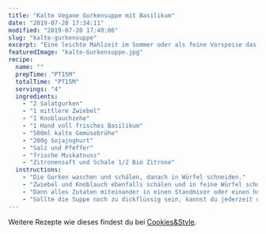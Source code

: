 ```yaml
---
title: "Kalte Vegane Gurkensuppe mit Basilikum"
date: "2019-07-28 17:34:11"
modified: "2019-07-20 17:40:06"
slug: "kalte-gurkensuppe"
excerpt: "Eine leichte Mahlzeit im Sommer oder als feine Vorspeise das ganze Jahr lang, mit dieser kalten Gurkensuppe liegst du immer richtig. "
featuredImage: "kalte-Gurkensuppe.jpg"
recipe:
  name: ""
  prepTime: "PT15M"
  totalTime: "PT15M"
  servings: "4"
  ingredients:
    - "2 Salatgurken"
    - "1 mittlere Zwiebel"
    - "1 Knoblauchzehe"
    - "1 Hand voll frisches Basilikum"
    - "500ml kalte Gemüsebrühe"
    - "200g Sojajoghurt"
    - "Salz und Pfeffer"
    - "frische Muskatnuss"
    - "Zitronensaft und Schale 1/2 Bio Zitrone"
  instructions:
    - "Die Gurken waschen und schälen, danach in Würfel schneiden."
    - "Zwiebel und Knoblauch ebenfalls schälen und in feine Würfel schneiden."
    - "Dann alles Zutaten miteinander in einen Standmixer oder einen hohen Mixbecher (für den Stabmixer) füllen und aufpürieren, bis du die gewünschte Konsistenz erreicht hast."
    - "Sollte die Suppe noch zu dickflüssig sein, kannst du jederzeit noch etwas mehr Brühe zugeben oder ein bisschen veganes Joghurt."
---
```


Weitere Rezepte wie dieses findest du bei [Cookies&Style](https://cookiesandstyle.at).